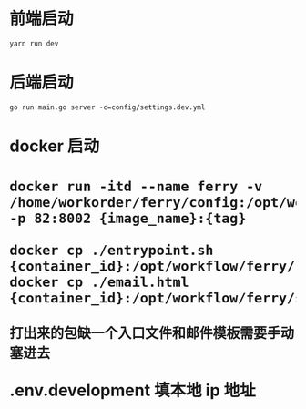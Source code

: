 <h1>前端启动</h1>

    yarn run dev

<h1>后端启动</h1>

    go run main.go server -c=config/settings.dev.yml

<h1>docker 启动<h1>
    
    docker run -itd --name ferry -v /home/workorder/ferry/config:/opt/workflow/ferry/config -p 82:8002 {image_name}:{tag}

    docker cp ./entrypoint.sh {container_id}:/opt/workflow/ferry/
    docker cp ./email.html {container_id}:/opt/workflow/ferry/static/template/

    打出来的包缺一个入口文件和邮件模板需要手动塞进去

.env.development 填本地 ip 地址
